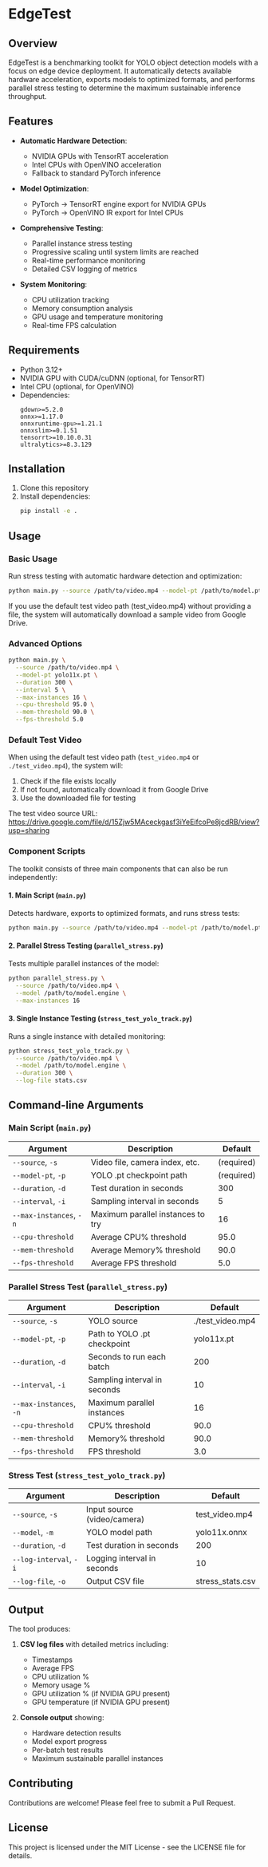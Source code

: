 # EdgeTest

## Overview
EdgeTest is a benchmarking toolkit for YOLO object detection models with a focus on edge device deployment. It automatically detects available hardware acceleration, exports models to optimized formats, and performs parallel stress testing to determine the maximum sustainable inference throughput.

## Features

- **Automatic Hardware Detection**: 
  - NVIDIA GPUs with TensorRT acceleration
  - Intel CPUs with OpenVINO acceleration
  - Fallback to standard PyTorch inference

- **Model Optimization**:
  - PyTorch → TensorRT engine export for NVIDIA GPUs
  - PyTorch → OpenVINO IR export for Intel CPUs

- **Comprehensive Testing**:
  - Parallel instance stress testing
  - Progressive scaling until system limits are reached
  - Real-time performance monitoring
  - Detailed CSV logging of metrics

- **System Monitoring**:
  - CPU utilization tracking
  - Memory consumption analysis
  - GPU usage and temperature monitoring
  - Real-time FPS calculation

## Requirements

- Python 3.12+
- NVIDIA GPU with CUDA/cuDNN (optional, for TensorRT)
- Intel CPU (optional, for OpenVINO)
- Dependencies:
  ```
  gdown>=5.2.0
  onnx>=1.17.0
  onnxruntime-gpu>=1.21.1
  onnxslim>=0.1.51
  tensorrt>=10.10.0.31
  ultralytics>=8.3.129
  ```

## Installation

1. Clone this repository
2. Install dependencies:
   ```bash
   pip install -e .
   ```

## Usage

### Basic Usage

Run stress testing with automatic hardware detection and optimization:

```bash
python main.py --source /path/to/video.mp4 --model-pt /path/to/model.pt
```

If you use the default test video path (test_video.mp4) without providing a file, the system will automatically download a sample video from Google Drive.

### Advanced Options

```bash
python main.py \
  --source /path/to/video.mp4 \
  --model-pt yolo11x.pt \
  --duration 300 \
  --interval 5 \
  --max-instances 16 \
  --cpu-threshold 95.0 \
  --mem-threshold 90.0 \
  --fps-threshold 5.0
```

### Default Test Video

When using the default test video path (`test_video.mp4` or `./test_video.mp4`), the system will:
1. Check if the file exists locally
2. If not found, automatically download it from Google Drive
3. Use the downloaded file for testing

The test video source URL: https://drive.google.com/file/d/15Zjw5MAceckgasf3iYeEifcoPe8jcdRB/view?usp=sharing

### Component Scripts

The toolkit consists of three main components that can also be run independently:

#### 1. Main Script (`main.py`)

Detects hardware, exports to optimized formats, and runs stress tests:

```bash
python main.py --source /path/to/video.mp4 --model-pt /path/to/model.pt
```

#### 2. Parallel Stress Testing (`parallel_stress.py`)

Tests multiple parallel instances of the model:

```bash
python parallel_stress.py \
  --source /path/to/video.mp4 \
  --model /path/to/model.engine \
  --max-instances 16
```

#### 3. Single Instance Testing (`stress_test_yolo_track.py`)

Runs a single instance with detailed monitoring:

```bash
python stress_test_yolo_track.py \
  --source /path/to/video.mp4 \
  --model /path/to/model.engine \
  --duration 300 \
  --log-file stats.csv
```

## Command-line Arguments

### Main Script (`main.py`)

| Argument | Description | Default |
|----------|-------------|---------|
| `--source`, `-s` | Video file, camera index, etc. | (required) |
| `--model-pt`, `-p` | YOLO .pt checkpoint path | (required) |
| `--duration`, `-d` | Test duration in seconds | 300 |
| `--interval`, `-i` | Sampling interval in seconds | 5 |
| `--max-instances`, `-n` | Maximum parallel instances to try | 16 |
| `--cpu-threshold` | Average CPU% threshold | 95.0 |
| `--mem-threshold` | Average Memory% threshold | 90.0 |
| `--fps-threshold` | Average FPS threshold | 5.0 |

### Parallel Stress Test (`parallel_stress.py`)

| Argument | Description | Default |
|----------|-------------|---------|
| `--source`, `-s` | YOLO source | ./test_video.mp4 |
| `--model-pt`, `-p` | Path to YOLO .pt checkpoint | yolo11x.pt |
| `--duration`, `-d` | Seconds to run each batch | 200 |
| `--interval`, `-i` | Sampling interval in seconds | 10 |
| `--max-instances`, `-n` | Maximum parallel instances | 16 |
| `--cpu-threshold` | CPU% threshold | 90.0 |
| `--mem-threshold` | Memory% threshold | 90.0 |
| `--fps-threshold` | FPS threshold | 3.0 |

### Stress Test (`stress_test_yolo_track.py`)

| Argument | Description | Default |
|----------|-------------|---------|
| `--source`, `-s` | Input source (video/camera) | test_video.mp4 |
| `--model`, `-m` | YOLO model path | yolo11x.onnx |
| `--duration`, `-d` | Test duration in seconds | 200 |
| `--log-interval`, `-i` | Logging interval in seconds | 10 |
| `--log-file`, `-o` | Output CSV file | stress_stats.csv |

## Output

The tool produces:

1. **CSV log files** with detailed metrics including:
   - Timestamps
   - Average FPS
   - CPU utilization %
   - Memory usage %
   - GPU utilization % (if NVIDIA GPU present)
   - GPU temperature (if NVIDIA GPU present)

2. **Console output** showing:
   - Hardware detection results
   - Model export progress
   - Per-batch test results
   - Maximum sustainable parallel instances

## Contributing

Contributions are welcome! Please feel free to submit a Pull Request.

## License

This project is licensed under the MIT License - see the LICENSE file for details.
